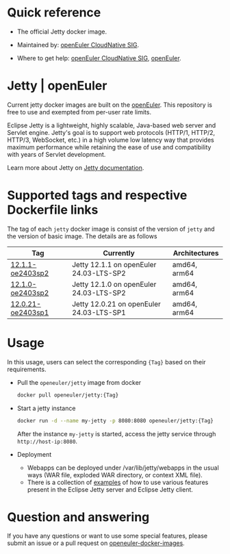 # Quick reference

- The official Jetty docker image.

- Maintained by: [openEuler CloudNative SIG](https://gitee.com/openeuler/cloudnative).

- Where to get help: [openEuler CloudNative SIG](https://gitee.com/openeuler/cloudnative), [openEuler](https://gitee.com/openeuler/community).

# Jetty | openEuler
Current jetty docker images are built on the [openEuler](https://repo.openeuler.org/). This repository is free to use and exempted from per-user rate limits.

Eclipse Jetty is a lightweight, highly scalable, Java-based web server and Servlet engine. Jetty's goal is to support web protocols (HTTP/1, HTTP/2, HTTP/3, WebSocket, etc.) in a high volume low latency way that provides maximum performance while retaining the ease of use and compatibility with years of Servlet development.

Learn more about Jetty on [Jetty documentation](https://jetty.org/docs/index.html)⁠.

# Supported tags and respective Dockerfile links
The tag of each `jetty` docker image is consist of the version of `jetty` and the version of basic image. The details are as follows

| Tag                                                                                                                                | Currently                                | Architectures |
|------------------------------------------------------------------------------------------------------------------------------------|------------------------------------------|---------------|
| [12.1.1-oe2403sp2](https://gitee.com/openeuler/openeuler-docker-images/blob/master/Others/jetty/12.1.1/24.03-lts-sp2/Dockerfile)   | Jetty 12.1.1 on openEuler 24.03-LTS-SP2  | amd64, arm64  |
| [12.1.0-oe2403sp2](https://gitee.com/openeuler/openeuler-docker-images/blob/master/Others/jetty/12.1.0/24.03-lts-sp2/Dockerfile)   | Jetty 12.1.0 on openEuler 24.03-LTS-SP2  | amd64, arm64  |
| [12.0.21-oe2403sp1](https://gitee.com/openeuler/openeuler-docker-images/blob/master/Others/jetty/12.0.21/24.03-lts-sp1/Dockerfile) | Jetty 12.0.21 on openEuler 24.03-LTS-SP1 | amd64, arm64  |

# Usage
In this usage, users can select the corresponding `{Tag}` based on their requirements.

- Pull the `openeuler/jetty` image from docker

	```bash
	docker pull openeuler/jetty:{Tag}
	```

- Start a jetty instance

	```bash
	docker run -d --name my-jetty -p 8080:8080 openeuler/jetty:{Tag}
	```
	After the instance `my-jetty` is started, access the jetty service through `http://host-ip:8080`. 

- Deployment

    - Webapps can be deployed under /var/lib/jetty/webapps in the usual ways (WAR file, exploded WAR directory, or context XML file). 
    - There is a collection of [examples](https://github.com/jetty/jetty-examples) of how to use various features present in the Eclipse Jetty server and Eclipse Jetty client.

# Question and answering
If you have any questions or want to use some special features, please submit an issue or a pull request on [openeuler-docker-images](https://gitee.com/openeuler/openeuler-docker-images).